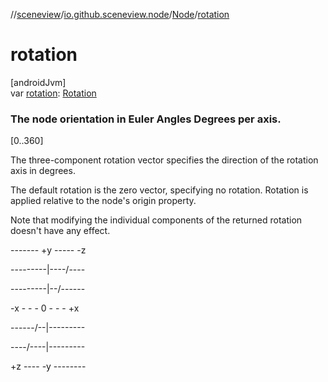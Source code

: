//[sceneview](../../../index.md)/[io.github.sceneview.node](../index.md)/[Node](index.md)/[rotation](rotation.md)

# rotation

[androidJvm]\
var [rotation](rotation.md): [Rotation](../../io.github.sceneview.math/index.md#1133844556%2FClasslikes%2F-1571379623)

###  The node orientation in Euler Angles Degrees per axis.

[0..360]

The three-component rotation vector specifies the direction of the rotation axis in degrees.

The default rotation is the zero vector, specifying no rotation. Rotation is applied relative to the node's origin property.

Note that modifying the individual components of the returned rotation doesn't have any effect.

------- +y ----- -z

---------|----/----

---------|--/------

-x - - - 0 - - - +x

------/--|---------

----/----|---------

+z ---- -y --------
